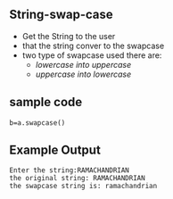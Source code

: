 ## String-swap-case
- Get the String to the user
- that the string conver to the swapcase
- two type of swapcase used there are:
     - *lowercase into uppercase*
     - *uppercase into lowercase*
## sample code
```
b=a.swapcase()
```
## Example Output
```
Enter the string:RAMACHANDRIAN
the original string: RAMACHANDRIAN
the swapcase string is: ramachandrian
```


